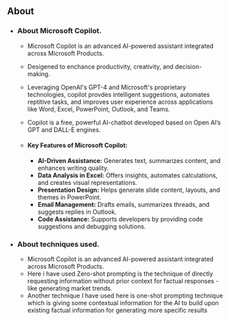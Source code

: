 ## About

- ### About Microsoft Copilot.
  - Microsoft Copilot is an advanced AI-powered assistant integrated across Microsoft Products.
  - Desigened to enchance productivity, creativity, and decision-making.
  - Leveraging OpenAI's GPT-4 and Microsoft's proprietary technologies, copilot provdes intelligent suggestions, automates reptitive tasks, and improves user experience across applications like Word, Excel, PowerPoint, Outlook, and Teams.
  - Copilot is a free, powerful AI-chatbot developed based on Open AI’s GPT and DALL-E engines.

  - #### Key Features of Microsoft Copilot:
    - __AI-Driven Assistance:__ Generates text, summarizes content, and enhances writing quality.
    - __Data Analysis in Excel:__ Offers insights, automates calculations, and creates visual representations.
    - __Presentation Design:__ Helps generate slide content, layouts, and themes in PowerPoint.
    - __Email Management:__ Drafts emails, summarizes threads, and suggests replies in Outlook.
    - __Code Assistance:__ Supports developers by providing code suggestions and debugging solutions.


- ### About techniques used.
  - Microsoft Copilot is an advanced AI-powered assistant integrated across Microsoft Products.
  - Here i have used Zero-shot prompting is the technique of directly requesting information without prior context for factual responses - like generating market trends.
  - Another technique I have used here is one-shot prompting technique which is giving some contextual information for the AI to build upon existing factual information for generating more specific results

